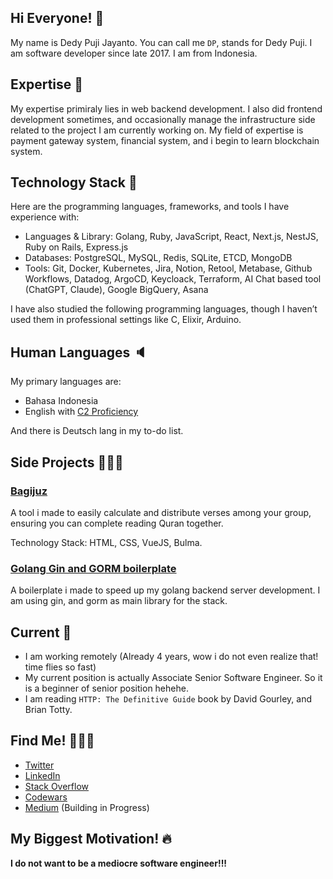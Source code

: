 ## Hi Everyone! 👋

My name is Dedy Puji Jayanto. You can call me `DP`, stands for Dedy Puji. I am software developer since late 2017. I am from Indonesia.

## Expertise 🔬
My expertise primiraly lies in web backend development. I also did frontend development sometimes, and occasionally manage the infrastructure side related to the project I am currently working on. My field of expertise is payment gateway system, financial system, and i begin to learn blockchain system.

## Technology Stack 🍰
Here are the programming languages, frameworks, and tools I have experience with:

- Languages & Library: Golang, Ruby, JavaScript, React, Next.js, NestJS, Ruby on Rails, Express.js
- Databases: PostgreSQL, MySQL, Redis, SQLite, ETCD, MongoDB
- Tools: Git, Docker, Kubernetes, Jira, Notion, Retool, Metabase, Github Workflows, Datadog, ArgoCD, Keycloack, Terraform, AI Chat based tool (ChatGPT, Claude), Google BigQuery, Asana

I have also studied the following programming languages, though I haven’t used them in professional settings like C, Elixir, Arduino.

## Human Languages 🔈
My primary languages are:
- Bahasa Indonesia
- English with [C2 Proficiency](https://cert.efset.org/fm7xWX)

And there is Deutsch lang in my to-do list.

## Side Projects 👷🏼‍♂️

### [Bagijuz](https://github.com/pujidjayanto/bagijuz)

A tool i made to easily calculate and distribute verses among your group, ensuring you can complete reading Quran together.

Technology Stack: HTML, CSS, VueJS, Bulma.

### [Golang Gin and GORM boilerplate](https://github.com/pujidjayanto/goginboilerplate)

A boilerplate i made to speed up my golang backend server development. I am using gin, and gorm as main library for the stack.

## Current 🌊
- I am working remotely (Already 4 years, wow i do not even realize that! time flies so fast)
- My current position is actually Associate Senior Software Engineer. So it is a beginner of senior position hehehe.
- I am reading `HTTP: The Definitive Guide` book by David Gourley, and Brian Totty.

## Find Me! 🕵🏻‍♂️
- [Twitter](https://x.com/pujidjayanto)
- [LinkedIn](https://www.linkedin.com/in/dedy-puji-jayanto/)
- [Stack Overflow](https://stackoverflow.com/users/9446028/dedy-puji)
- [Codewars](https://www.codewars.com/users/pujidjayanto)
- [Medium](https://medium.com/@pujidjayanto) (Building in Progress)

## My Biggest Motivation! 🔥
**I do not want to be a mediocre software engineer!!!**
